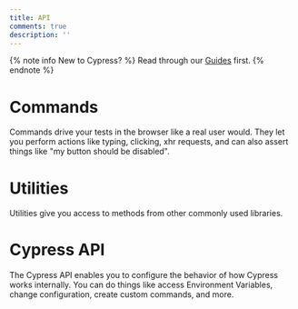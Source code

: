```yaml
---
title: API
comments: true
description: ''
---
```


{% note info New to Cypress? %}
Read through our [Guides](https://on.cypress.io/guides/guides) first.
{% endnote %}

# Commands

Commands drive your tests in the browser like a real user would. They let you perform actions like typing, clicking, xhr requests, and can also assert things like "my button should be disabled".

# Utilities

Utilities give you access to methods from other commonly used libraries.

# Cypress API

The Cypress API enables you to configure the behavior of how Cypress works internally. You can do things like access Environment Variables, change configuration, create custom commands, and more.

